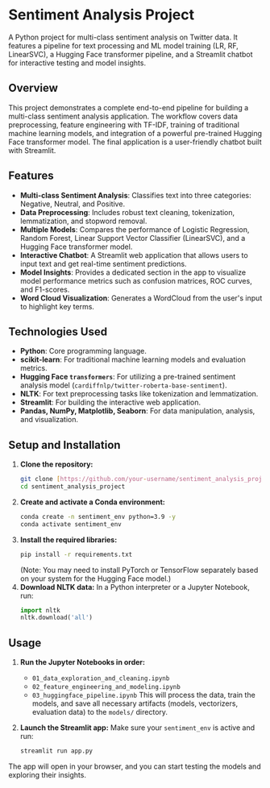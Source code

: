 # Sentiment Analysis Project

A Python project for multi-class sentiment analysis on Twitter data. It features a pipeline for text processing and ML model training (LR, RF, LinearSVC), a Hugging Face transformer pipeline, and a Streamlit chatbot for interactive testing and model insights.

## Overview

This project demonstrates a complete end-to-end pipeline for building a multi-class sentiment analysis application. The workflow covers data preprocessing, feature engineering with TF-IDF, training of traditional machine learning models, and integration of a powerful pre-trained Hugging Face transformer model. The final application is a user-friendly chatbot built with Streamlit.

## Features

- **Multi-class Sentiment Analysis**: Classifies text into three categories: Negative, Neutral, and Positive.
- **Data Preprocessing**: Includes robust text cleaning, tokenization, lemmatization, and stopword removal.
- **Multiple Models**: Compares the performance of Logistic Regression, Random Forest, Linear Support Vector Classifier (LinearSVC), and a Hugging Face transformer model.
- **Interactive Chatbot**: A Streamlit web application that allows users to input text and get real-time sentiment predictions.
- **Model Insights**: Provides a dedicated section in the app to visualize model performance metrics such as confusion matrices, ROC curves, and F1-scores.
- **Word Cloud Visualization**: Generates a WordCloud from the user's input to highlight key terms.

## Technologies Used

- **Python**: Core programming language.
- **scikit-learn**: For traditional machine learning models and evaluation metrics.
- **Hugging Face `transformers`**: For utilizing a pre-trained sentiment analysis model (`cardiffnlp/twitter-roberta-base-sentiment`).
- **NLTK**: For text preprocessing tasks like tokenization and lemmatization.
- **Streamlit**: For building the interactive web application.
- **Pandas, NumPy, Matplotlib, Seaborn**: For data manipulation, analysis, and visualization.

## Setup and Installation

1.  **Clone the repository:**
    ```bash
    git clone [https://github.com/your-username/sentiment_analysis_project.git](https://github.com/your-username/sentiment_analysis_project.git)
    cd sentiment_analysis_project
    ```
2.  **Create and activate a Conda environment:**
    ```bash
    conda create -n sentiment_env python=3.9 -y
    conda activate sentiment_env
    ```
3.  **Install the required libraries:**
    ```bash
    pip install -r requirements.txt
    ```
    (Note: You may need to install PyTorch or TensorFlow separately based on your system for the Hugging Face model.)
4.  **Download NLTK data:**
    In a Python interpreter or a Jupyter Notebook, run:
    ```python
    import nltk
    nltk.download('all')
    ```

## Usage

1.  **Run the Jupyter Notebooks in order:**
    - `01_data_exploration_and_cleaning.ipynb`
    - `02_feature_engineering_and_modeling.ipynb`
    - `03_huggingface_pipeline.ipynb`
    This will process the data, train the models, and save all necessary artifacts (models, vectorizers, evaluation data) to the `models/` directory.

2.  **Launch the Streamlit app:**
    Make sure your `sentiment_env` is active and run:
    ```bash
    streamlit run app.py
    ```

The app will open in your browser, and you can start testing the models and exploring their insights.
